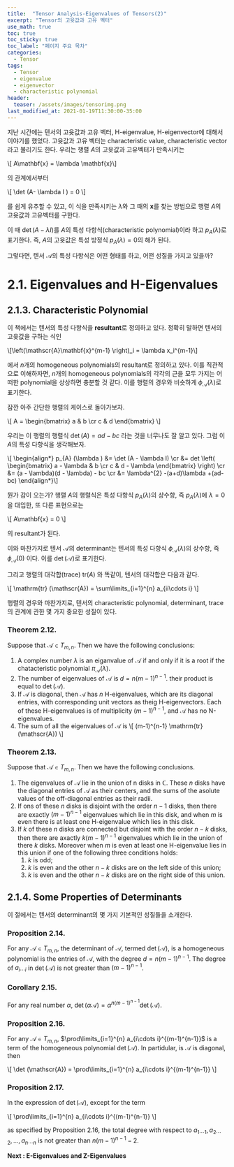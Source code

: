 ```yaml
---
title:  "Tensor Analysis-Eigenvalues of Tensors(2)"
excerpt: "Tensor의 고윳값과 고유 벡터"
use_math: true
toc: true
toc_sticky: true
toc_label: "페이지 주요 목차"
categories:
  - Tensor
tags:
  - Tensor
  - eigenvalue
  - eigenvector
  - characteristic polynomial
header:
  teaser: /assets/images/tensorimg.png
last_modified_at: 2021-01-19T11:30:00-35:00
---
```


지난 시간에는 텐서의 고윳값과 고유 벡터, H-eigenvalue, H-eigenvector에 대해서 이야기를 했었다.
고윳값과 고유 벡터는 characteristic value, characteristic vector 라고 불리기도 한다. 우리는 행렬 $A$의 고윳값과 고유벡터가 만족시키는

\\[ A\mathbf{x} = \lambda \mathbf{x}\\]

의 관계에서부터

\\[ \det (A- \lambda I ) = 0 \\]

를 쉽게 유추할 수 있고, 이 식을 만족시키는 $\lambda$와 그 때의 $\mathbf{x}$를 찾는 방법으로 행렬 $A$의 고윳값과 고유벡터를 구한다.

이 때 $\det (A- \lambda I )$를 $A$의 특성 다항식(characteristic polynomial)이라 하고 $p_{A} (\lambda )$로 표기한다. 
즉, $A$의 고윳값은 특성 방정식 $p_{A} (\lambda ) = 0$의 해가 된다.

그렇다면, 텐서 $\mathscr{A}$의 특성 다항식은 어떤 형태를 하고, 어떤 성질을 가지고 있을까?

# 2.1. Eigenvalues and H-Eigenvalues

## 2.1.3. Characteristic Polynomial

이 책에서는 텐서의 특성 다항식을 **resultant**로 정의하고 있다.
정확히 말하면 텐서의 고윳값을 구하는 식인  

\\[\left(\mathscr{A}\mathbf{x}^{m-1} \right)_i = \lambda x_i^{m-1}\\]

에서 $n$개의 homogeneous polynomials의 resultant로 정의하고 있다.
이를 직관적으로 이해하자면, $n$개의 homogeneous polynomials의 각각의 근을 모두 가지는 어떠한 polynomial을 상상하면 충분할 것 같다.
이를 행렬의 경우와 비슷하게 $\phi_{\mathscr{A}} (\lambda )$로 표기한다.

잠깐 아주 간단한 행렬의 케이스로 돌아가보자.

\\[ A = \begin{bmatrix} a & b \cr c & d \end{bmatrix} \\]

우리는 이 행렬의 행렬식 $\det (A) = ad - bc$ 라는 것을 너무나도 잘 알고 있다.
그럼 이 $A$의 특성 다항식을 생각해보자.

\\[ \begin{align\*} p_{A} (\lambda ) &= \det (A - \lambda I) \cr
&= det \left( \begin{bmatrix} a - \lambda & b \cr c & d - \lambda \end{bmatrix} \right) \cr 
&= (a - \lambda)(d - \lambda) - bc  \cr 
&= \lambda^{2} -(a+d)\lambda +(ad-bc) \end{align\*}\\]

뭔가 감이 오는가? 
행렬 $A$의 행렬식은 특성 다항식 $p_{A} (\lambda )$의 상수항, 즉 $p_{A} (\lambda )$에 $\lambda = 0$을 대입한, 또 다른 표현으로는

\\[ A\mathbf{x} = 0 \\]

의 resultant가 된다.

이와 마찬가지로 텐서 $\mathscr{A}$의 determinant는 텐서의 특성 다항식 $\phi_{\mathscr{A}} (\lambda )$의 상수항, 즉 $\phi_{\mathscr{A}} (0 )$ 이다.
이를 $\det (\mathscr{A})$로 표기한다.

그리고 행렬의 대각합(trace) $\mathrm{tr} (A)$ 와 똑같이, 텐서의 대각합은 다음과 같다.

\\[ \mathrm{tr} (\mathscr{A}) = \sum\limits_{i=1}^{n} a_{ii\cdots i} \\]

행렬의 경우와 마찬가지로, 텐서의 characteristic polynomial, determinant, trace의 관계에 관한 몇 가지 중요한 성질이 있다.

### Theorem 2.12.
Suppose that $\mathscr{A} \in T_{m,n}$. Then we have the following conclusions:

1. A complex number $\lambda$ is an eiganvalue of $\mathscr{A}$ if and only if it is a root if the chatacteristic polynomial $\pi_{\mathscr{A}} (\lambda)$.
2. The number of eigenvalues of $\mathscr{A}$ is $d = n(m-1)^{n-1}$. their product is equal to $\det (\mathscr{A})$.
3. If $\mathscr{A}$ is diagonal, then $\mathscr{A}$ has $n$ H-eigenvalues, which are its diagonal entries, with corresponding unit vectors as theig H-eigenvectors. Each of these H-eigenvalues is of multiplicity $(m-1)^{n-1}$, and $\mathscr{A}$ has no N-eigenvalues.
4. The sum of all the eigenvalues of $\mathscr{A}$ is
 \\[ (m-1)^{n-1} \mathrm{tr} (\mathscr{A}) \\]

### Theorem 2.13.
Suppose that $\mathscr{A} \in T_{m,n}$. Then we have the following conclusions.

1. The eigenvalues of $\mathscr{A}$ lie in the union of n disks in $\mathbb{C}$. These $n$ disks have the diagonal entries of $\mathscr{A}$ as their centers, and the sums of the asolute values of the off-diagonal entries as their radii.
2. If ons of these $n$ disks is disjoint with the order $n-1$ disks, then there are exactly $(m-1)^{n-1}$ eigenvalues which lie in this disk, and when $m$ is even there is at least one H-eigenvalue which lies in this disk.
3. If $k$ of these $n$ disks are connected but disjoint with the order $n-k$ disks, then there are axactly $k(m-1)^{n-1}$ eigenvalues which lie in the union of there $k$ disks. Moreover when $m$ is even at least one H-eigenvalue lies in this union if one of the following three conditions holds:
   1. $k$ is odd;
   2. $k$ is even and the other $n-k$ disks are on the left side of this union;
   3. $k$ is even and the other $n-k$ disks are on the right side of this union.


## 2.1.4. Some Properties of Determinants
이 절에서는 텐서의 determinant의 몇 가지 기본적인 성질들을 소개한다.

### Proposition 2.14.
For any $\mathscr{A} \in T_{m,n}$, the determinant of $\mathscr{A}$, termed $\det (\mathscr{A})$, is a homogeneous polynomial is the entries of $\mathscr{A}$, with the degree $d=n(m-1)^{n-1}$. The degree of $a_{i\cdots i}$ in $\det (\mathscr{A})$ is not greater than $(m-1)^{n-1}$.

### Corollary 2.15.
For any real number $\alpha$, $\det (\alpha \mathscr{A}) = \alpha^{n(m-1)^{n-1}} \det (\mathscr{A})$.

### Proposition 2.16.
For any $\mathscr{A} \in T_{m,n}$, $\prod\limits_{i=1}^{n} a_{i\cdots i}^{(m-1)^{n-1}}$ is a term of the homogeneous polynomial $\det (\mathscr{A})$.
In partidular, is $\mathscr{A}$ is diagonal, then

\\[ \det (\mathscr{A}) = \prod\limits_{i=1}^{n} a_{i\cdots i}^{(m-1)^{n-1}} \\]

### Proposition 2.17.
In the expression of $\det (\mathscr{A})$, except for the term

\\[ \prod\limits_{i=1}^{n} a_{i\cdots i}^{(m-1)^{n-1}} \\]

as specified by Proposition 2.16, the total degree with respect to $a_{1\cdots 1}, a_{2\cdots 2}, \ldots , a_{n\cdots n}$ is not greater than $n(m-1)^{n-1}-2$.


**Next : E-Eigenvalues and Z-Eigenvalues**